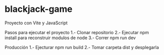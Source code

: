 # blackjack-game
Proyecto con Vite y JavaScript

Pasos para ejecutar el proyecto
1.- Clonar repositorio
2.- Ejecutar npm install para reconstruir modulos de node
3.- Correr npm run dev

Producción
1.- Ejecturar npm run build
2.- Tomar carpeta dist y desplegarla
